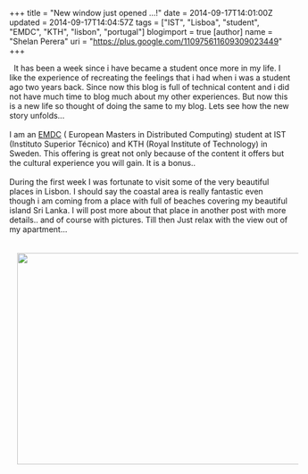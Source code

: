 +++
title = "New window just opened ...!"
date = 2014-09-17T14:01:00Z
updated = 2014-09-17T14:04:57Z
tags = ["IST", "Lisboa", "student", "EMDC", "KTH", "lisbon", "portugal"]
blogimport = true 
[author]
	name = "Shelan Perera"
	uri = "https://plus.google.com/110975611609309023449"
+++

<div dir="ltr" style="text-align: left;" trbidi="on">&nbsp; It has been a week since i have became a student once more in my life. I like the experience of recreating the feelings that i had when i was a student ago two years back. Since now this blog is full of technical content and i did not have much time to blog much about my other experiences. But now this is a new life so thought of doing the same to my blog. Lets see how the new story unfolds...<br /><br />I am an <a href="http://www.kth.se/en/studies/master/joint/emdc" target="_blank">EMDC</a> ( European Masters in Distributed Computing) student at IST (Instituto Superior Técnico) and KTH (Royal Institute of Technology) in Sweden. This offering is great not only because of the content it offers but the cultural experience you will gain. It is a bonus..<br /><br />During the first week I was fortunate to visit some of the very beautiful places in Lisbon. I should say the coastal area is really fantastic even though i am coming from a place with full of beaches covering my beautiful island Sri Lanka. I will post more about that place in another post with more details.. and of course with pictures. Till then Just relax with the view out of my apartment...<br /><br /><br /><div class="separator" style="clear: both; text-align: center;"><a href="https://fbcdn-sphotos-b-a.akamaihd.net/hphotos-ak-xaf1/t31.0-8/10662141_10152378216449537_7174922840836620794_o.jpg" imageanchor="1" style="margin-left: 1em; margin-right: 1em;"><img border="0" height="379" src="https://fbcdn-sphotos-b-a.akamaihd.net/hphotos-ak-xaf1/t31.0-8/10662141_10152378216449537_7174922840836620794_o.jpg" width="640" /></a></div><br /></div>
